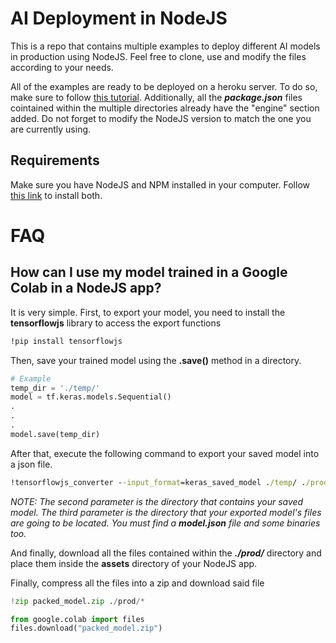 # AI Deployment in NodeJS
This is a repo that contains multiple examples to deploy different AI models in production using NodeJS.
Feel free to clone, use and modify the files according to your needs.

All of the examples are ready to be deployed on a heroku server. To do so, make sure to follow [this tutorial](https://devcenter.heroku.com/articles/deploying-nodejs).
Additionally, all the *__package.json__* files cointained within the multiple directories already have the "engine" section added. Do not forget to modify the NodeJS version to match the one you are currently using.

## Requirements
Make sure you have NodeJS and NPM installed in your computer. Follow [this link](https://nodejs.org/es/download/) to install both.

# FAQ

## How can I use my model trained in a Google Colab in a NodeJS app?
It is very simple.
First, to export your model, you need to install the __tensorflowjs__ library to access the export functions

```bat
!pip install tensorflowjs
```

Then, save your trained model using the __.save()__ method in a directory.

```python
# Example
temp_dir = './temp/'
model = tf.keras.models.Sequential()
.
.
.
model.save(temp_dir)
```

After that, execute the following command to export your saved model into a json file.

```bat
!tensorflowjs_converter --input_format=keras_saved_model ./temp/ ./prod/
```

*NOTE: The second parameter is the directory that contains your saved model. The third parameter is the directory that your exported model's files are going to be located. You must find a __model.json__ file and some binaries too.*

And finally, download all the files contained within the *__./prod/__* directory and place them inside the __assets__ directory of your NodeJS app.

Finally, compress all the files into a zip and download said file

```python
!zip packed_model.zip ./prod/*

from google.colab import files
files.download("packed_model.zip")
```